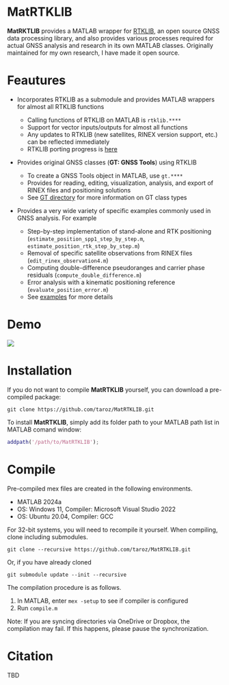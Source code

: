 # MatRTKLIB
**MatRKTLIB** provides a MATLAB wrapper for [RTKLIB](https://github.com/tomojitakasu/RTKLIB), an open source GNSS data processing library, and also provides various processes required for actual GNSS analysis and research in its own MATLAB classes. Originally maintained for my own research, I have made it open source.

# Feautures
- Incorporates RTKLIB as a submodule and provides MATLAB wrappers for almost all RTKLIB functions
  - Calling functions of RTKLIB on MATLAB is `rtklib.****`
  - Support for vector inputs/outputs for almost all functions
  - Any updates to RTKLIB (new satellites, RINEX version support, etc.) can be reflected immediately
  - RTKLIB porting progress is [here](./src/mex/)

- Provides original GNSS classes (**GT: GNSS Tools**) using RTKLIB
  - To create a GNSS Tools object in MATLAB, use `gt.****`
  - Provides for reading, editing, visualization, analysis, and export of RINEX files and positioning solutions
  - See [GT directory](./+gt) for more information on GT class types

- Provides a very wide variety of specific examples commonly used in GNSS analysis. For example
  - Step-by-step implementation of stand-alone and RTK positioning (`estimate_position_spp1_step_by_step.m`, `estimate_position_rtk_step_by_step.m`)
  - Removal of specific satellite observations from RINEX files (`edit_rinex_observation4.m`)
  - Computing double-difference pseudoranges and carrier phase residuals (`compute_double_difference.m`)
  - Error analysis with a kinematic positioning reference (`evaluate_position_error.m`)
  - See [examples](./examples) for more details

# Demo
![](https://github.com/taroz/Misc/blob/master/data/MatRTKLIB/demo.gif?raw=true)

# Installation
If you do not want to compile **MatRTKLIB** yourself, you can download a pre-compiled package:

```shell
git clone https://github.com/taroz/MatRTKLIB.git
```

To install **MatRTKLIB**, simply add its folder path to your MATLAB path list in MATLAB comand window:

```matlab
addpath('/path/to/MatRTKLIB');
```

# Compile
Pre-compiled mex files are created in the following environments.
- MATLAB 2024a
- OS: Windows 11, Compiler: Microsoft Visual Studio 2022
- OS: Ubuntu 20.04, Compiler: GCC

For 32-bit systems, you will need to recompile it yourself.
When compiling, clone including submodules.

```shell
git clone --recursive https://github.com/taroz/MatRTKLIB.git
```

Or, if you have already cloned

```shell
git submodule update --init --recursive
```

The compilation procedure is as follows.
1. In MATLAB, enter `mex -setup` to see if compiler is configured
2. Run `compile.m`

Note: If you are syncing directories via OneDrive or Dropbox, the compilation may fail. 
If this happens, please pause the synchronization.

# Citation
TBD